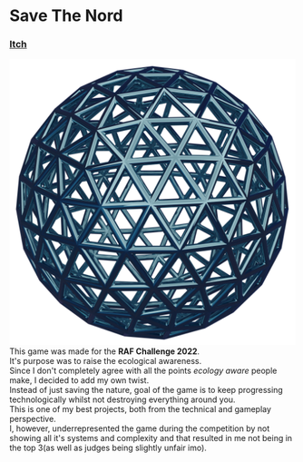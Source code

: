 # Save The Nord
### [Itch](https://nnra.itch.io/stn)
![Save The Nord](Project/Unity/Save%20The%20Nord/Assets/Sprites/Icon/1024.png "Save The Nord")
This game was made for the <b>RAF Challenge 2022</b>.<br/>
It's purpose was to raise the ecological awareness.<br/>
Since I don't completely agree with all the points <i>ecology aware</i> people make, I decided to add my own twist.<br/>
Instead of just saving the nature, goal of the game is to keep progressing technologically whilst not destroying everything around you.<br/>
This is one of my best projects, both from the technical and gameplay perspective.<br/>
I, however, underrepresented the game during the competition by not showing all it's systems and complexity and that resulted in me not being in the top 3(as well as judges being slightly unfair imo).<br/>
